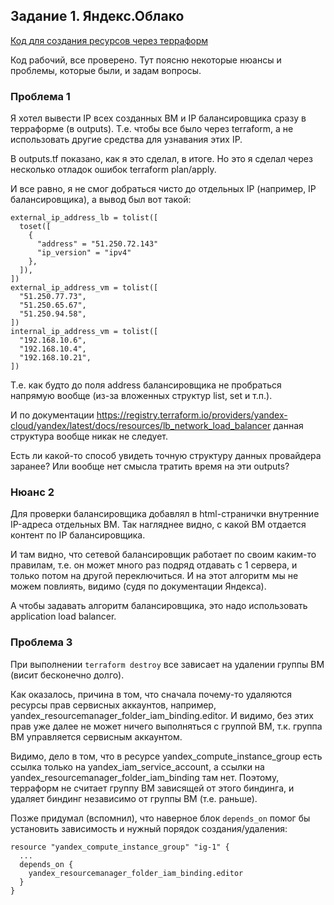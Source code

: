 ## Задание 1. Яндекс.Облако

[Код для создания ресурсов через терраформ](https://github.com/at6man/devops-netology/tree/main/homeworks/terraform_15.2)   

Код рабочий, все проверено. Тут поясню некоторые нюансы и проблемы, которые были, и задам вопросы.

### Проблема 1

Я хотел вывести IP всех созданных ВМ и IP балансировщика сразу в терраформе (в outputs). Т.е. чтобы все было через terraform, а не использовать другие средства для узнавания этих IP.

В outputs.tf показано, как я это сделал, в итоге. Но это я сделал через несколько отладок ошибок terraform plan/apply.

И все равно, я не смог добраться чисто до отдельных IP (например, IP балансировщика), а вывод был вот такой:

    external_ip_address_lb = tolist([
      toset([
        {
          "address" = "51.250.72.143"
          "ip_version" = "ipv4"
        },
      ]),
    ])
    external_ip_address_vm = tolist([
      "51.250.77.73",
      "51.250.65.67",
      "51.250.94.58",
    ])
    internal_ip_address_vm = tolist([
      "192.168.10.6",
      "192.168.10.4",
      "192.168.10.21",
    ])

Т.е. как будто до поля address балансировщика не пробраться напрямую вообще (из-за вложенных структур list, set и т.п.).

И по документации https://registry.terraform.io/providers/yandex-cloud/yandex/latest/docs/resources/lb_network_load_balancer данная структура вообще никак не следует.

Есть ли какой-то способ увидеть точную структуру данных провайдера заранее? Или вообще нет смысла тратить время на эти outputs?

### Нюанс 2

Для проверки балансировщика добавлял в html-странички внутренние IP-адреса отдельных ВМ. Так нагляднее видно, с какой ВМ отдается контент по IP балансировщика.

И там видно, что сетевой балансировщик работает по своим каким-то правилам, т.е. он может много раз подряд отдавать с 1 сервера, и только потом на другой переключиться. И на этот алгоритм мы не можем повлиять, видимо (судя по документации Яндекса).

А чтобы задавать алгоритм балансировщика, это надо использовать application load balancer.

### Проблема 3

При выполнении `terraform destroy` все зависает на удалении группы ВМ (висит бесконечно долго).

Как оказалось, причина в том, что сначала почему-то удаляются ресурсы прав сервисных аккаунтов, например, yandex_resourcemanager_folder_iam_binding.editor. И видимо, без этих прав уже далее не может ничего выполняться с группой ВМ, т.к. группа ВМ управляется сервисным аккаунтом.

Видимо, дело в том, что в ресурсе yandex_compute_instance_group есть ссылка только на yandex_iam_service_account, а ссылки на yandex_resourcemanager_folder_iam_binding там нет. Поэтому, терраформ не считает группу ВМ зависящей от этого биндинга, и удаляет биндинг независимо от группы ВМ (т.е. раньше).

Позже придумал (вспомнил), что наверное блок `depends_on` помог бы установить зависимость и нужный порядок создания/удаления:

    resource "yandex_compute_instance_group" "ig-1" {
      ...
      depends_on {
        yandex_resourcemanager_folder_iam_binding.editor
      }
    }
